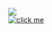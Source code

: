 <img src="https://readme-typing-svg.herokuapp.com/?color=%23FFA500&lines=Personal+Porfolio+1"></img><br>
[![click me](https://img.shields.io/badge/Porfolio-click%20here-orange)](https://mte-tonmoy.github.io/SP-V/)
